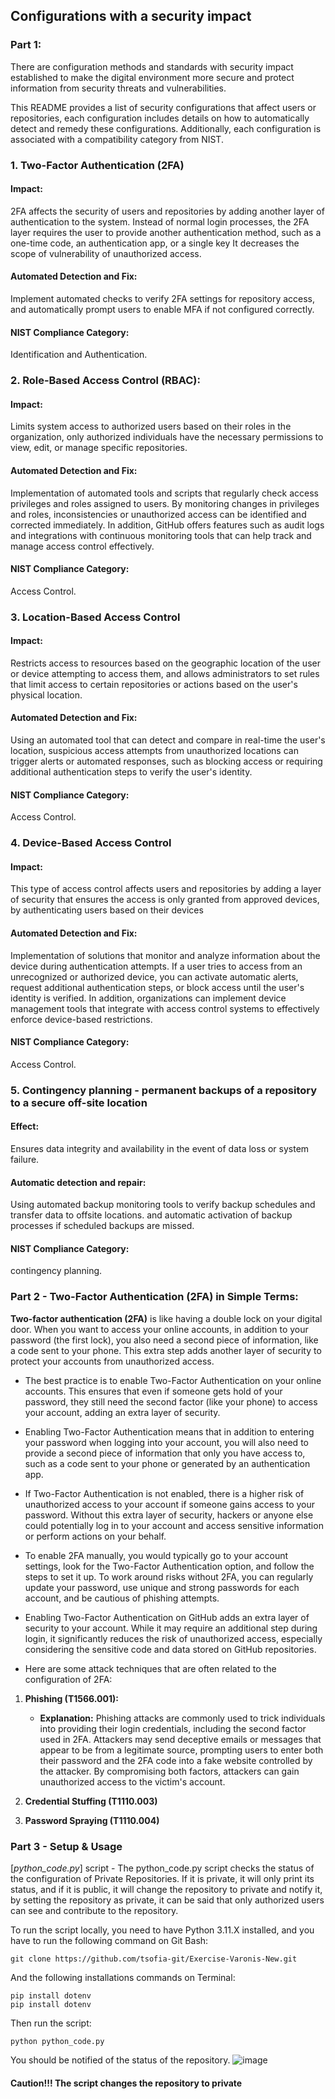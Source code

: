 
## Configurations with a security impact

### Part 1:

There are configuration methods and standards with security impact established to make the digital environment more secure and protect information from security threats and vulnerabilities.

This README provides a list of security configurations that affect users or repositories, each configuration includes details on how to automatically detect and remedy these configurations. Additionally, each configuration is associated with a compatibility category from NIST.

### 1. Two-Factor Authentication (2FA)
#### Impact:
2FA affects the security of users and repositories by adding another layer of authentication to the system. 
Instead of normal login processes, the 2FA layer requires the user to provide another authentication method, such as a one-time code, an authentication app, or a single key
It decreases the scope of vulnerability of unauthorized access.
#### Automated Detection and Fix:
Implement automated checks to verify 2FA settings for repository access, and automatically prompt users to enable MFA if not configured correctly.
#### NIST Compliance Category:
Identification and Authentication.


### 2. Role-Based Access Control (RBAC):
#### Impact:
Limits system access to authorized users based on their roles in the organization, only authorized individuals have the necessary permissions to view, edit, or manage specific repositories.
#### Automated Detection and Fix:
Implementation of automated tools and scripts that regularly check access privileges and roles assigned to users. By monitoring changes in privileges and roles, inconsistencies or unauthorized access can be identified and corrected immediately. In addition, GitHub offers features such as audit logs and integrations with continuous monitoring tools that can help track and manage access control effectively.
#### NIST Compliance Category:
Access Control.


### 3. Location-Based Access Control
#### Impact:
Restricts access to resources based on the geographic location of the user or device attempting to access them, and allows administrators to set rules that limit access to certain repositories or actions based on the user's physical location.
#### Automated Detection and Fix:
Using an automated tool that can detect and compare in real-time the user's location, suspicious access attempts from unauthorized locations can trigger alerts or automated responses, such as blocking access or requiring additional authentication steps to verify the user's identity.
#### NIST Compliance Category:
Access Control.


### 4. Device-Based Access Control
#### Impact:
This type of access control affects users and repositories by adding a layer of security that ensures the access is only granted from approved devices, by authenticating users based on their devices
#### Automated Detection and Fix:
Implementation of solutions that monitor and analyze information about the device during authentication attempts. If a user tries to access from an unrecognized or authorized device, you can activate automatic alerts, request additional authentication steps, or block access until the user's identity is verified. In addition, organizations can implement device management tools that integrate with access control systems to effectively enforce device-based restrictions.
#### NIST Compliance Category:
Access Control.


### 5. Contingency planning - permanent backups of a repository to a secure off-site location
#### Effect:
Ensures data integrity and availability in the event of data loss or system failure.
#### Automatic detection and repair:
Using automated backup monitoring tools to verify backup schedules and transfer data to offsite locations. and automatic activation of backup processes if scheduled backups are missed.
#### NIST Compliance Category:
contingency planning.



### Part 2 - Two-Factor Authentication (2FA) in Simple Terms:
**Two-factor authentication (2FA)** is like having a double lock on your digital door. When you want to access your online accounts, in addition to your password (the first lock), you also need a second piece of information, like a code sent to your phone. This extra step adds another layer of security to protect your accounts from unauthorized access.

* The best practice is to enable Two-Factor Authentication on your online accounts. This ensures that even if someone gets hold of your password, they still need the second factor (like your phone) to access your account, adding an extra layer of security.

* Enabling Two-Factor Authentication means that in addition to entering your password when logging into your account, you will also need to provide a second piece of information that only you have access to, such as a code sent to your phone or generated by an authentication app.

* If Two-Factor Authentication is not enabled, there is a higher risk of unauthorized access to your account if someone gains access to your password. Without this extra layer of security, hackers or anyone else could potentially log in to your account and access sensitive information or perform actions on your behalf.

* To enable 2FA manually, you would typically go to your account settings, look for the Two-Factor Authentication option, and follow the steps to set it up. To work around risks without 2FA, you can regularly update your password, use unique and strong passwords for each account, and be cautious of phishing attempts.

* Enabling Two-Factor Authentication on GitHub adds an extra layer of security to your account. While it may require an additional step during login, it significantly reduces the risk of unauthorized access, especially considering the sensitive code and data stored on GitHub repositories.

* Here are some attack techniques that are often related to the configuration of 2FA:

1. **Phishing (T1566.001):**
   - **Explanation:** Phishing attacks are commonly used to trick individuals into providing their login credentials, including the second factor used in 2FA. Attackers may send deceptive emails or messages that appear to be from a legitimate source, prompting users to enter both their password and the 2FA code into a fake website controlled by the attacker. By compromising both factors, attackers can gain unauthorized access to the victim's account.

2. **Credential Stuffing (T1110.003)**

3. **Password Spraying (T1110.004)**


### Part 3 - Setup & Usage 

[*python_code.py*] script - The python_code.py script checks the status of the configuration of Private Repositories. If it is private, it will only print its status, and if it is public, it will change the repository to private and notify it, by setting the repository as private, it can be said that only authorized users can see and contribute to the repository.

To run the script locally, you need to have Python 3.11.X installed, and you have to run the following command on Git Bash:
```shell
git clone https://github.com/tsofia-git/Exercise-Varonis-New.git
```

And the following installations commands on Terminal: 
```shell
pip install dotenv
pip install dotenv
```

Then run the script: 
```shell
python python_code.py
```

You should be notified of the status of the repository.
![image](https://github.com/tsofia-git/Exercise-Varonis-New/assets/99796311/690aedc5-b8af-4fab-978e-6e813df54e53)

#### **Caution!!! The script changes the repository to private**


